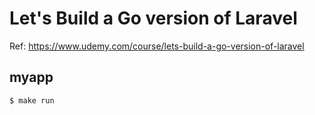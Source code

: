 # Let's Build a Go version of Laravel

Ref: https://www.udemy.com/course/lets-build-a-go-version-of-laravel

## myapp

```sh
$ make run
```

